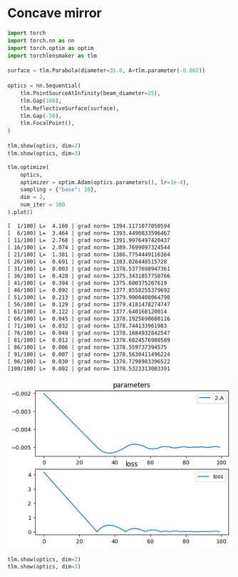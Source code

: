 # Concave mirror


```python
import torch
import torch.nn as nn
import torch.optim as optim
import torchlensmaker as tlm

surface = tlm.Parabola(diameter=35.0, A=tlm.parameter(-0.002))

optics = nn.Sequential(
    tlm.PointSourceAtInfinity(beam_diameter=25),
    tlm.Gap(100),
    tlm.ReflectiveSurface(surface),
    tlm.Gap(-50),
    tlm.FocalPoint(),
)

tlm.show(optics, dim=2)
tlm.show(optics, dim=3)
```


<TLMViewer src="./concave_mirror_tlmviewer/concave_mirror_0.json" />



<TLMViewer src="./concave_mirror_tlmviewer/concave_mirror_1.json" />



```python
tlm.optimize(
    optics,
    optimizer = optim.Adam(optics.parameters(), lr=1e-4),
    sampling = {"base": 10},
    dim = 2,
    num_iter = 100
).plot()
```

    [  1/100] L=  4.160 | grad norm= 1394.1171077050594
    [  6/100] L=  3.464 | grad norm= 1393.4490833596467
    [ 11/100] L=  2.768 | grad norm= 1391.9976497420437
    [ 16/100] L=  2.074 | grad norm= 1389.7699097324544
    [ 21/100] L=  1.381 | grad norm= 1386.7754449116364
    [ 26/100] L=  0.691 | grad norm= 1383.026448515728
    [ 31/100] L=  0.003 | grad norm= 1378.5377698947361
    [ 36/100] L=  0.428 | grad norm= 1375.3431857750766
    [ 41/100] L=  0.394 | grad norm= 1375.600375207619
    [ 46/100] L=  0.092 | grad norm= 1377.8558255379692
    [ 51/100] L=  0.213 | grad norm= 1379.9900408064798
    [ 56/100] L=  0.129 | grad norm= 1379.4181478274747
    [ 61/100] L=  0.122 | grad norm= 1377.640168120014
    [ 66/100] L=  0.045 | grad norm= 1378.1925690680116
    [ 71/100] L=  0.032 | grad norm= 1378.744133961983
    [ 76/100] L=  0.049 | grad norm= 1378.1684932842547
    [ 81/100] L=  0.012 | grad norm= 1378.6024576988589
    [ 86/100] L=  0.006 | grad norm= 1378.559737394575
    [ 91/100] L=  0.007 | grad norm= 1378.5630411496224
    [ 96/100] L=  0.030 | grad norm= 1378.7298983396522
    [100/100] L=  0.002 | grad norm= 1378.5323313003391



    
![png](concave_mirror_files/concave_mirror_2_1.png)
    



```python
tlm.show(optics, dim=2)
tlm.show(optics, dim=3)
```


<TLMViewer src="./concave_mirror_tlmviewer/concave_mirror_2.json" />



<TLMViewer src="./concave_mirror_tlmviewer/concave_mirror_3.json" />

